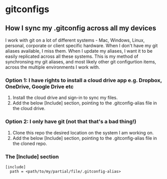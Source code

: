 # gitconfigs
## How I sync my .gitconfig across all my devices

I work with git on a lot of different systems - Mac, Windows, Linux, personal, corporate or client specific hardware. When I don't have my git aliases available, I miss them. When I update my aliases, I want it to be easily replicated across all these systems. This is my method of synchronsing my git aliases, and most likely other git configurtion items, across the multiple environments I work with.

### Option 1: I have rights to install a cloud drive app e.g. Dropbox, OneDrive, Google Drive etc
1. Install the cloud drive and sign-in to sync my files.
2. Add the below [Include] section, pointing to the .gitconfig-alias file in the cloud drive.

### Option 2: I only have git (not that that's a bad thing!)
1. Clone this repo the desired location on the system I am working on.
2. Add the below [Include] section, pointing to the .gitconfig-alias file in the cloned repo.

### The [Include] section
```
[include]
  path = <path/to/my/partial/file/.gitconfig-alias>
```


